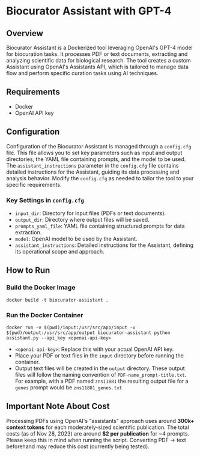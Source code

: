 # Biocurator Assistant with GPT-4
## Overview
Biocurator Assistant is a Dockerized tool leveraging OpenAI's GPT-4 model for biocuration tasks. It processes PDF or text documents, extracting and analyzing scientific data for biological research. The tool creates a custom Assistant using OpenAI's Assistants API, which is tailored to manage data flow and perform specific curation tasks using AI techniques.

## Requirements
- Docker
- OpenAI API key

## Configuration
Configuration of the Biocurator Assistant is managed through a `config.cfg` file. This file allows you to set key parameters such as input and output directories, the YAML file containing prompts, and the model to be used. The `assistant_instructions` parameter in the `config.cfg` file contains detailed instructions for the Assistant, guiding its data processing and analysis behavior. Modify the `config.cfg` as needed to tailor the tool to your specific requirements.

### Key Settings in `config.cfg`
- `input_dir`: Directory for input files (PDFs or text documents).
- `output_dir`: Directory where output files will be saved.
- `prompts_yaml_file`: YAML file containing structured prompts for data extraction.
- `model`: OpenAI model to be used by the Assistant.
- `assistant_instructions`: Detailed instructions for the Assistant, defining its operational scope and approach.

## How to Run
### Build the Docker Image
```docker build -t biocurator-assistant .```

### Run the Docker Container
```docker run -v $(pwd)/input:/usr/src/app/input -v $(pwd)/output:/usr/src/app/output biocurator-assistant python assistant.py --api_key <openai-api-key>```

- `<openai-api-key>`: Replace this with your actual OpenAI API key.
- Place your PDF or text files in the `input` directory before running the container.
- Output text files will be created in the `output` directory. These output files will follow the naming convention of ```PDF-name_prompt-title.txt```. For example, with a PDF named `zns11881` the resulting output file for a `genes` prompt would be `zns11881_genes.txt`

## Important Note About Cost
Processing PDFs using OpenAI's "assistants" approach uses around **300k+ context tokens** for each moderately-sized scientific publication. The total costs (as of Nov 28, 2023) are around **$2 per publication** for ~4 prompts. Please keep this in mind when running the script. Converting PDF -> text beforehand may reduce this cost (currently being tested).